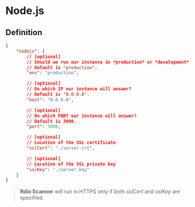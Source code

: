 # Node.js

## Definition

```json
{
    "nodejs": {
        // [optional]
        // Should we run our instance in *production* or *development* mode?
        // Default is "production".
        "env": "production",

        // [optional]
        // On which IP our instance will answer?
        // Default is "0.0.0.0".
        "host": "0.0.0.0",

        // [optional]
        // On which PORT our instance will answer?
        // Default is 3000.
        "port": 3000,

        // [optional]
        // Location of the SSL certificate
        "sslCert": "./server.crt",

        // [optional]
        // Location of the SSL private key
        "sslKey": "./server.key"
    }
}
```

> **Rdio Scanner** will run in HTTPS only if both *sslCert* and *sslKey* are specified.
